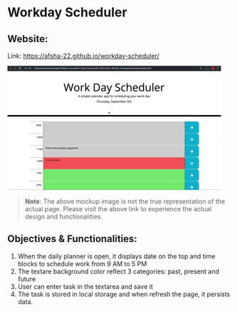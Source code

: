# Workday Scheduler

## Website:

Link: https://afsha-22.github.io/workday-scheduler/

![The Workday Scheduler application provides the capability to have a to-do task list.](./assets/demo.gif)

> **Note**: The above mockup image is not the true representation of the actual page. Please visit the above link to experience the actual design and functionalities.

## Objectives & Functionalities:

1. When the daily planner is open, it displays date on the top and time blocks to schedule work from 9 AM to 5 PM
2. The textare background color reflect 3 categories: past, present and future
3. User can enter task in the textarea and save it
4. The task is stored in local storage and when refresh the page, it persists data.